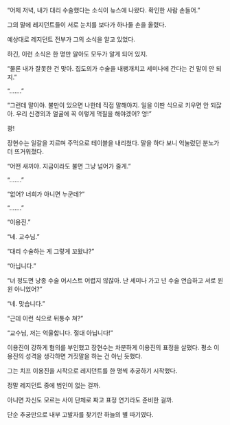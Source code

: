 “어제 저녁, 내가 대리 수술했다는 소식이 뉴스에 나왔다. 확인한 사람 손들어.”

그의 말에 레지던트들이 서로 눈치를 보다가 하나둘 손을 올렸다.

예상대로 레지던트 전부가 그의 소식을 알고 있었다.

하긴, 이런 소식은 한 명만 알아도 모두가 알게 되어 있지.

“물론 내가 잘못한 건 맞아. 집도의가 수술을 내팽개치고 세미나에 간다는 건 말이 안 되지.”

“…….”

“그런데 말이야. 불만이 있으면 나한테 직접 말해야지. 일을 이딴 식으로 키우면 안 되잖아. 우리 신경외과 얼굴에 꼭 이렇게 먹칠을 해야겠어? 엉!”

쾅!

장현수는 일갈을 지르며 주먹으로 테이블을 내리쳤다. 말을 하다 보니 억눌렀던 분노가 더 뜨거워졌다.

“어떤 새끼야. 지금이라도 불면 그냥 넘어가 줄게.”

“…….”

“없어? 너희가 아니면 누군데?”

“…….”

“이용진.”

“네. 교수님.”

“대리 수술하는 게 그렇게 꼬왔냐?”

“아닙니다.”

“너 정도면 낭종 수술 어시스트 어렵지 않잖아. 난 세미나 가고 넌 수술 연습하고 서로 윈윈 아니었어?”

“네. 맞습니다.”

“근데 이런 식으로 뒤통수 쳐?”

“교수님, 저는 억울합니다. 절대 아닙니다!”

이용진이 강하게 혐의를 부인했고 장현수는 차분하게 이용진의 표정을 살폈다. 평소 이용진의 성격을 생각하면 거짓말을 하는 건 아닌 듯했다.

그는 치프 이용진을 시작으로 레지던트를 한 명씩 추궁하기 시작했다.

정말 레지던트 중에 범인이 없는 걸까.

아니면 자신도 모르는 사이 단체로 짜고 표정 연기라도 준비한 걸까.

단순 추궁만으로 내부 고발자를 찾기란 하늘의 별 따기였다.